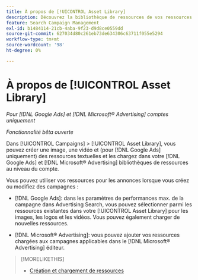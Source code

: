 ```yaml
---
title: À propos de [!UICONTROL Asset Library]
description: Découvrez la bibliothèque de ressources de vos ressources publicitaires.
feature: Search Campaign Management
exl-id: b1484114-21cb-4aba-9f23-d9d8ce0559dd
source-git-commit: 627034d80c261eb73de634306c63711f055e5294
workflow-type: tm+mt
source-wordcount: '98'
ht-degree: 0%

---
```


# À propos de [!UICONTROL Asset Library]

<!-- Combine with "Create" page into one page? -->

*Pour [!DNL Google Ads] et [!DNL Microsoft® Advertising] comptes uniquement*

*Fonctionnalité bêta ouverte*

Dans [!UICONTROL Campaigns] > [!UICONTROL Asset Library], vous pouvez créer une image, une vidéo et (pour [!DNL Google Ads] uniquement) des ressources textuelles et les chargez dans votre [!DNL Google Ads] et [!DNL Microsoft® Advertising] bibliothèques de ressources au niveau du compte.

Vous pouvez utiliser vos ressources pour les annonces lorsque vous créez ou modifiez des campagnes :

* [!DNL Google Ads]: dans les paramètres de performances max. de la campagne dans Advertising Search, vous pouvez sélectionner parmi les ressources existantes dans votre [!UICONTROL Asset Library] pour les images, les logos et les vidéos. Vous pouvez également charger de nouvelles ressources.

* [!DNL Microsoft® Advertising]: vous pouvez ajouter vos ressources chargées aux campagnes applicables dans le [!DNL Microsoft® Advertising] éditeur.

>[!MORELIKETHIS]
>
>* [Création et chargement de ressources](asset-create.md)

